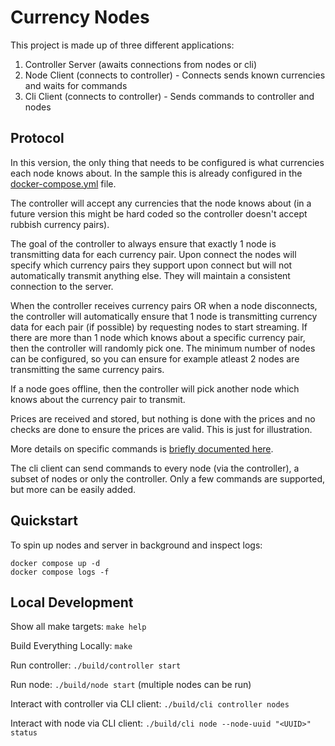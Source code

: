 # Currency Nodes

This project is made up of three different applications:
1. Controller Server (awaits connections from nodes or cli)
2. Node Client (connects to controller) - Connects sends known currencies and waits for commands
3. Cli Client (connects to controller) - Sends commands to controller and nodes

## Protocol

In this version, the only thing that needs to be configured is what currencies each node knows about. In the sample this is already configured in the [docker-compose.yml](https://github.com/hongkongkiwi/go-currency-nodes/blob/main/v2/docker-compose.yml) file.

The controller will accept any currencies that the node knows about (in a future version this might be hard coded so the controller doesn't accept rubbish currency pairs).

The goal of the controller to always ensure that exactly 1 node is transmitting data for each currency pair. Upon connect the nodes will specify which currency pairs they support upon connect but will not automatically transmit anything else. They will maintain a consistent connection to the server.

When the controller receives currency pairs OR when a node disconnects, the controller will automatically ensure that 1 node is transmitting currency data for each pair (if possible) by requesting nodes to start streaming. If there are more than 1 node which knows about a specific currency pair, then the controller will randomly pick one. The minimum number of nodes can be configured, so you can ensure for example atleast 2 nodes are transmitting the same currency pairs.

If a node goes offline, then the controller will pick another node which knows about the currency pair to transmit.

Prices are received and stored, but nothing is done with the prices and no checks are done to ensure the prices are valid. This is just for illustration.

More details on specific commands is [briefly documented here](https://github.com/hongkongkiwi/go-currency-nodes/blob/main/v2/docs/Commands.md).

The cli client can send commands to every node (via the controller), a subset of nodes or only the controller. Only a few commands are supported, but more can be easily added.

## Quickstart

To spin up nodes and server in background and inspect logs:

```
docker compose up -d
docker compose logs -f
```

## Local Development

Show all make targets: `make help`

Build Everything Locally: `make`

Run controller: `./build/controller start`

Run node: `./build/node start` (multiple nodes can be run)

Interact with controller via CLI client: `./build/cli controller nodes`

Interact with node via CLI client: `./build/cli node --node-uuid "<UUID>" status`

